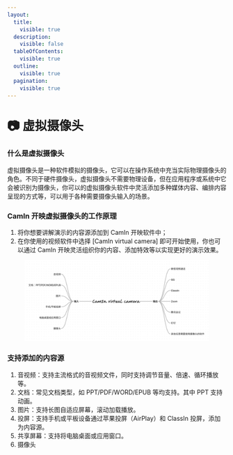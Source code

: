 ```yaml
---
layout:
  title:
    visible: true
  description:
    visible: false
  tableOfContents:
    visible: true
  outline:
    visible: true
  pagination:
    visible: true
---
```


# 📷 虚拟摄像头

### 什么是虚拟摄像头

虚拟摄像头是一种软件模拟的摄像头，它可以在操作系统中充当实际物理摄像头的角色。不同于硬件摄像头，虚拟摄像头不需要物理设备，但在应用程序或系统中它会被识别为摄像头，你可以的虚拟摄像头软件中灵活添加多种媒体内容、编排内容呈现的方式等，可以用于各种需要摄像头输入的场景。

### CamIn 开映虚拟摄像头的工作原理

1. 将你想要讲解演示的内容源添加到 CamIn 开映软件中；
2. 在你使用的视频软件中选择 \[CamIn virtual camera] 即可开始使用，你也可以通过 CamIn 开映灵活组织你的内容、添加特效等以实现更好的演示效果。

<figure><img src="../../.gitbook/assets/image (1) (1) (1) (1) (1).png" alt=""><figcaption></figcaption></figure>

### 支持添加的内容源

1. 音视频：支持主流格式的音视频文件，同时支持调节音量、倍速、循环播放等。
2. 文档：常见文档类型，如 PPT/PDF/WORD/EPUB 等均支持。其中 PPT 支持动画。
3. 图片：支持长图自适应屏幕，滚动加载播放。
4. 投屏：支持手机或平板设备通过苹果投屏（AirPlay）和 ClassIn 投屏，添加为内容源。
5. 共享屏幕：支持将电脑桌面或应用窗口。
6. 摄像头
